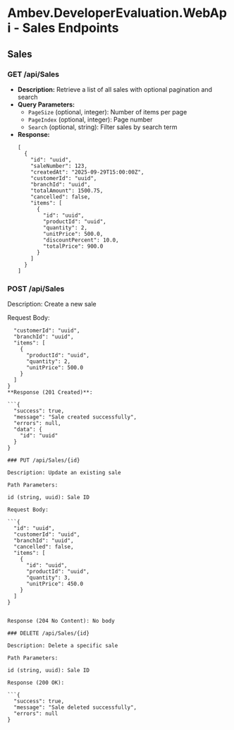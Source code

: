# Ambev.DeveloperEvaluation.WebApi - Sales Endpoints

## Sales

### GET /api/Sales
- **Description:** Retrieve a list of all sales with optional pagination and search
- **Query Parameters:**
  - `PageSize` (optional, integer): Number of items per page
  - `PageIndex` (optional, integer): Page number
  - `Search` (optional, string): Filter sales by search term
- **Response:**
  ```
  [
    {
      "id": "uuid",
      "saleNumber": 123,
      "createdAt": "2025-09-29T15:00:00Z",
      "customerId": "uuid",
      "branchId": "uuid",
      "totalAmount": 1500.75,
      "cancelled": false,
      "items": [
        {
          "id": "uuid",
          "productId": "uuid",
          "quantity": 2,
          "unitPrice": 500.0,
          "discountPercent": 10.0,
          "totalPrice": 900.0
        }
      ]
    }
  ]

### POST /api/Sales

Description: Create a new sale

Request Body:

```{
  "customerId": "uuid",
  "branchId": "uuid",
  "items": [
    {
      "productId": "uuid",
      "quantity": 2,
      "unitPrice": 500.0
    }
  ]
}
**Response (201 Created)**:

```{
  "success": true,
  "message": "Sale created successfully",
  "errors": null,
  "data": {
    "id": "uuid"
  }
}

### PUT /api/Sales/{id}

Description: Update an existing sale

Path Parameters:

id (string, uuid): Sale ID

Request Body:

```{
  "id": "uuid",
  "customerId": "uuid",
  "branchId": "uuid",
  "cancelled": false,
  "items": [
    {
      "id": "uuid",
      "productId": "uuid",
      "quantity": 3,
      "unitPrice": 450.0
    }
  ]
}


Response (204 No Content): No body

### DELETE /api/Sales/{id}

Description: Delete a specific sale

Path Parameters:

id (string, uuid): Sale ID

Response (200 OK):

```{
  "success": true,
  "message": "Sale deleted successfully",
  "errors": null
}